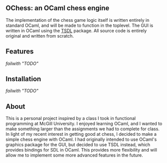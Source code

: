 ## OChess: an OCaml chess engine
The implementation of the chess game logic itself is written entirely in standard OCaml, and will be made to function in the 
toplevel. The GUI is written in OCaml using the [TSDL](https://github.com/dbuenzli/tsdl/) package. All source code is entirely 
original and written from scratch.

## Features
_failwith "TODO"_

## Installation
_failwith "TODO"_

## About
This is a personal project inspired by a class I took in functional programming at McGill University. I enjoyed learning OCaml, 
and I wanted to make something larger than the assignments we had to complete for class. In light of my recent interest in 
getting good at chess, I decided to make a simple chess engine with OCaml. I had originally intended to use OCaml's graphics 
package for the GUI, but decided to use TSDL instead, which provides bindings for SDL in OCaml. This provides more flexibility 
and will allow me to implement some more advanced features in the future.
